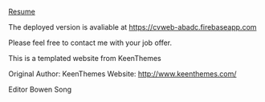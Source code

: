 
[Resume](CV/CV.pdf)

The deployed version is avaliable at https://cvweb-abadc.firebaseapp.com

Please feel free to contact me with your job offer.

This is a templated website from KeenThemes

Original Author: 		KeenThemes
Website: 		http://www.keenthemes.com/


Editor Bowen Song

